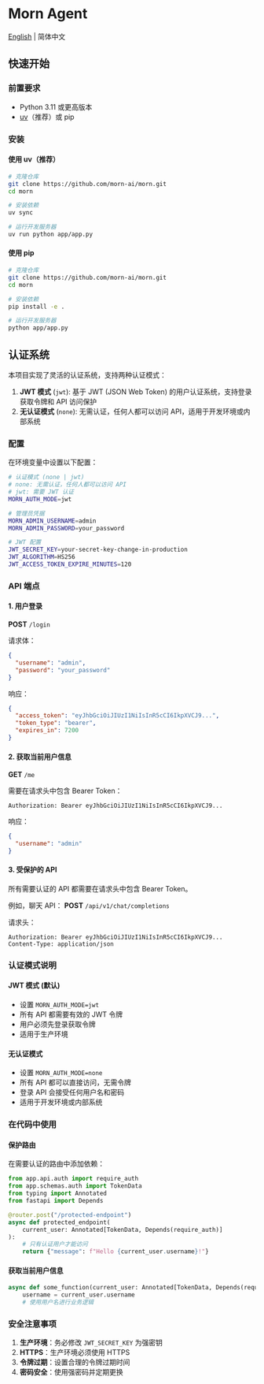 # Morn Agent

[English](README.md) | 简体中文

## 快速开始

### 前置要求

- Python 3.11 或更高版本
- [uv](https://github.com/astral-sh/uv)（推荐）或 pip

### 安装

#### 使用 uv（推荐）

```bash
# 克隆仓库
git clone https://github.com/morn-ai/morn.git
cd morn

# 安装依赖
uv sync

# 运行开发服务器
uv run python app/app.py
```

#### 使用 pip

```bash
# 克隆仓库
git clone https://github.com/morn-ai/morn.git
cd morn

# 安装依赖
pip install -e .

# 运行开发服务器
python app/app.py
```

## 认证系统

本项目实现了灵活的认证系统，支持两种认证模式：

1. **JWT 模式** (`jwt`): 基于 JWT (JSON Web Token) 的用户认证系统，支持登录获取令牌和 API 访问保护
2. **无认证模式** (`none`): 无需认证，任何人都可以访问 API，适用于开发环境或内部系统

### 配置

在环境变量中设置以下配置：

```bash
# 认证模式 (none | jwt)
# none: 无需认证，任何人都可以访问 API
# jwt: 需要 JWT 认证
MORN_AUTH_MODE=jwt

# 管理员凭据
MORN_ADMIN_USERNAME=admin
MORN_ADMIN_PASSWORD=your_password

# JWT 配置
JWT_SECRET_KEY=your-secret-key-change-in-production
JWT_ALGORITHM=HS256
JWT_ACCESS_TOKEN_EXPIRE_MINUTES=120
```

### API 端点

#### 1. 用户登录

**POST** `/login`

请求体：
```json
{
  "username": "admin",
  "password": "your_password"
}
```

响应：
```json
{
  "access_token": "eyJhbGciOiJIUzI1NiIsInR5cCI6IkpXVCJ9...",
  "token_type": "bearer",
  "expires_in": 7200
}
```

#### 2. 获取当前用户信息

**GET** `/me`

需要在请求头中包含 Bearer Token：
```
Authorization: Bearer eyJhbGciOiJIUzI1NiIsInR5cCI6IkpXVCJ9...
```

响应：
```json
{
  "username": "admin"
}
```

#### 3. 受保护的 API

所有需要认证的 API 都需要在请求头中包含 Bearer Token。

例如，聊天 API：
**POST** `/api/v1/chat/completions`

请求头：
```
Authorization: Bearer eyJhbGciOiJIUzI1NiIsInR5cCI6IkpXVCJ9...
Content-Type: application/json
```

### 认证模式说明

#### JWT 模式 (默认)
- 设置 `MORN_AUTH_MODE=jwt`
- 所有 API 都需要有效的 JWT 令牌
- 用户必须先登录获取令牌
- 适用于生产环境

#### 无认证模式
- 设置 `MORN_AUTH_MODE=none`
- 所有 API 都可以直接访问，无需令牌
- 登录 API 会接受任何用户名和密码
- 适用于开发环境或内部系统

### 在代码中使用

#### 保护路由

在需要认证的路由中添加依赖：

```python
from app.api.auth import require_auth
from app.schemas.auth import TokenData
from typing import Annotated
from fastapi import Depends

@router.post("/protected-endpoint")
async def protected_endpoint(
    current_user: Annotated[TokenData, Depends(require_auth)]
):
    # 只有认证用户才能访问
    return {"message": f"Hello {current_user.username}!"}
```

#### 获取当前用户信息

```python
async def some_function(current_user: Annotated[TokenData, Depends(require_auth)]):
    username = current_user.username
    # 使用用户名进行业务逻辑
```

### 安全注意事项

1. **生产环境**：务必修改 `JWT_SECRET_KEY` 为强密钥
2. **HTTPS**：生产环境必须使用 HTTPS
3. **令牌过期**：设置合理的令牌过期时间
4. **密码安全**：使用强密码并定期更换
